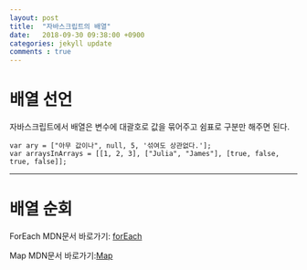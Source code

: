 ```yaml
---
layout: post
title:  "자바스크립트의 배열"
date:   2018-09-30 09:38:00 +0900
categories: jekyll update
comments : true
---
```


# 배열 선언

자바스크립트에서 배열은 변수에 대괄호로 값을 묶어주고 쉼표로 구분만 해주면 된다.
```
var ary = ["아무 값이나", null, 5, '섞여도 상관없다.'];
var arraysInArrays = [[1, 2, 3], ["Julia", "James"], [true, false, true, false]];
```

---

# 배열 순회

ForEach MDN문서 바로가기: [forEach](https://developer.mozilla.org/en-US/docs/Web/JavaScript/Reference/Global_Objects/Array/forEach)

Map MDN문서 바로가기:[Map](https://developer.mozilla.org/en-US/docs/Web/JavaScript/Reference/Global_Objects/Array/map)

